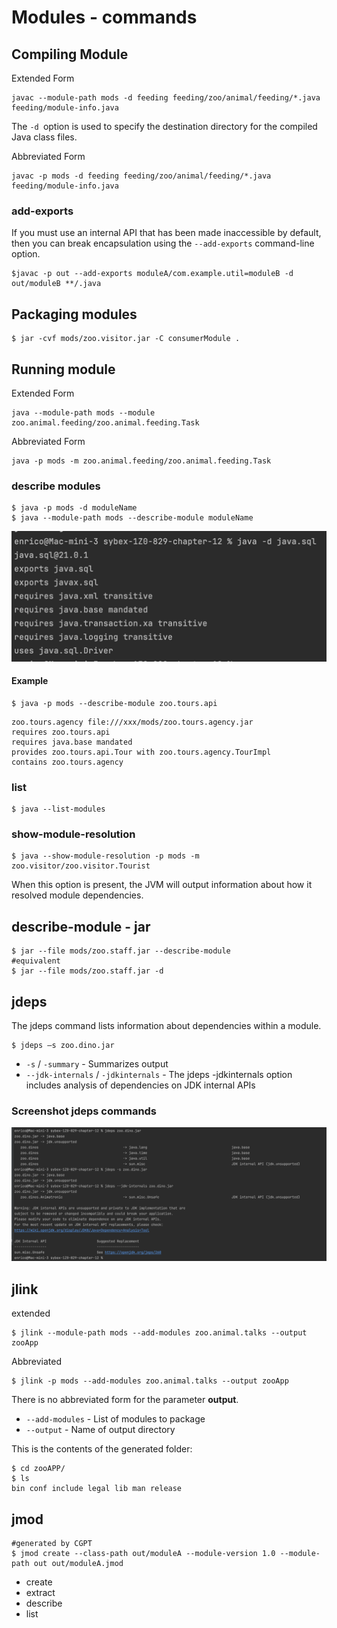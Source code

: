 # Modules - commands

## Compiling Module
Extended Form
```shell
javac --module-path mods -d feeding feeding/zoo/animal/feeding/*.java feeding/module-info.java
```
The `-d `option is used to specify the destination directory for the compiled Java class files.

Abbreviated Form
```shell
javac -p mods -d feeding feeding/zoo/animal/feeding/*.java feeding/module-info.java
```
### add-exports
If you must use an internal API that has been made inaccessible by default, then you can break encapsulation using the `--add-exports` command-line option.
```shell
$javac -p out --add-exports moduleA/com.example.util=moduleB -d out/moduleB **/.java
```

## Packaging modules
```shell
$ jar -cvf mods/zoo.visitor.jar -C consumerModule . 
```
## Running module
Extended Form
```shell
java --module-path mods --module zoo.animal.feeding/zoo.animal.feeding.Task
```
Abbreviated Form
```shell
java -p mods -m zoo.animal.feeding/zoo.animal.feeding.Task
```
### describe modules
```shell
$ java -p mods -d moduleName
$ java --module-path mods --describe-module moduleName
```
![describe-modules.png](images/describe-modules.png)

#### Example
```shell
$ java -p mods --describe-module zoo.tours.api
```
```shell
zoo.tours.agency file:///xxx/mods/zoo.tours.agency.jar
requires zoo.tours.api
requires java.base mandated
provides zoo.tours.api.Tour with zoo.tours.agency.TourImpl
contains zoo.tours.agency
```
### list
```shell
$ java --list-modules
```

### show-module-resolution
```shell
$ java --show-module-resolution -p mods -m zoo.visitor/zoo.visitor.Tourist
```
When this option is present, the JVM will output information about how it resolved module dependencies.



## describe-module - jar
```shell
$ jar --file mods/zoo.staff.jar --describe-module
#equivalent
$ jar --file mods/zoo.staff.jar -d
 ```

## jdeps
The jdeps command lists information about dependencies within a module.
```shell
$ jdeps –s zoo.dino.jar 
```
* `-s` / `-summary` - Summarizes output
* `--jdk-internals` / `-jdkinternals` - The jdeps -jdkinternals option includes analysis of dependencies on JDK internal APIs
### Screenshot jdeps commands

![jdeps.png](images/jdeps.png)

## jlink
extended
```shell
$ jlink --module-path mods --add-modules zoo.animal.talks --output zooApp 
```
Abbreviated
```shell
$ jlink -p mods --add-modules zoo.animal.talks --output zooApp 
```
There is no abbreviated form for the parameter **output**.
* `--add-modules` - List of modules to package
* `--output` - Name of output directory  

This is the contents of the generated folder:
```shell
$ cd zooAPP/    
$ ls
bin conf include legal lib man release
```
## jmod
```shell
#generated by CGPT
$ jmod create --class-path out/moduleA --module-version 1.0 --module-path out out/moduleA.jmod
```
- create
- extract
- describe
- list